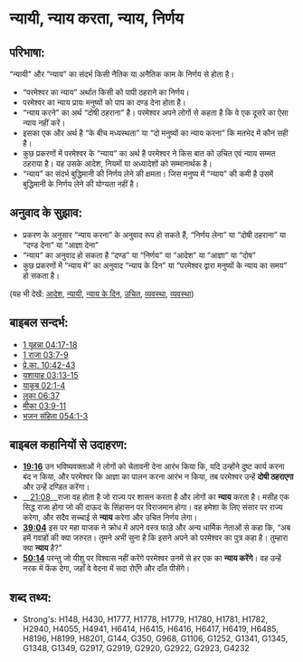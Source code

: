 # न्यायी, न्याय करता, न्याय, निर्णय #

## परिभाषा: ##

“न्यायी” और “न्याय” का संदर्भ किसी नैतिक या अनैतिक काम के निर्णय से होता है।

* “परमेश्वर का न्याय” अर्थात किसी को पापी ठहराने का निर्णय।
* परमेश्वर का न्याय प्रायः मनुष्यों को पाप का दण्ड देना होता है।
* “न्याय करने” का अर्थ “दोषी ठहराना” है। परमेश्वर अपने लोगों से कहता है कि वे एक दूसरे का ऐसा न्याय नहीं करें।
*  इसका एक और अर्थ है “के बीच मध्यस्थता” या “दो मनुष्यों का न्याय करना” कि मतभेद में कौन सही है।
* कुछ प्रकरणों में परमेश्वर के “न्याय” का अर्थ है परमेश्वर ने किस बात को उचित एवं न्याय सम्मत ठहराया है। यह उसके आदेश, नियमों या अध्यादेशों को सम्मानार्थक है।
* “न्याय” का संदर्भ बुद्धिमानी की निर्णय लेने की क्षमता। जिस मनुष्य में “न्याय” की कमी है उसमें बुद्धिमानी के निर्णय लेने की योग्यता नहीं है। 

## अनुवाद के सुझाव: ##

* प्रकरण के अनुसार “न्याय करना” के अनुवाद रूप हो सकते हैं, “निर्णय लेना” या “दोषी ठहराना” या “दण्ड देना” या “आज्ञा देना”
* “न्याय” का अनुवाद हो सकता है “दण्ड” या “निर्णय” या “आदेश” या “आज्ञा” या “दोष”
* कुछ प्रकरणों में “न्याय में” का अनुवाद “न्याय के दिन” या “परमेश्वर द्वारा मनुष्यों के न्याय का समय” हो सकता है।

(यह भी देखें: [आदेश](../other/decree.md), [न्यायी](../other/judgeposition.md), [न्याय के दिन](../kt/judgmentday.md), [उचित](../kt/justice.md), [व्यवस्था](../other/law.md), [व्यवस्था](../kt/lawofmoses.md))

## बाइबल सन्दर्भ: ##

* [1 यूहन्ना 04:17-18](rc://en/tn/help/1jn/04/17)
* [1 राजा 03:7-9](rc://en/tn/help/1ki/03/07)
* [प्रे.का. 10:42-43](rc://en/tn/help/act/10/42)
* [यशायाह 03:13-15](rc://en/tn/help/isa/03/13)
* [याकूब 02:1-4](rc://en/tn/help/jas/02/01)
* [लूका 06:37](rc://en/tn/help/luk/06/37)
* [मीका 03:9-11](rc://en/tn/help/mic/03/09)
* [भजन संहिता 054:1-3](rc://en/tn/help/psa/054/001)

## बाइबल कहानियों से उदाहरण: ##

* __[19:16](rc://en/tn/help/obs/19/16)__ उन भविष्यवक्ताओं ने लोगों को चेतावनी देना आरंभ किया कि, यदि उन्होंने दुष्ट कार्य करना बंद न किया, और परमेश्वर कि आज्ञा का पालन करना आरंभ न किया, तब परमेश्वर उन्हें __दोषी ठहराएगा__ और उन्हें दण्डित करेंगा।
* __[21:08](rc://en/tn/help/obs/21/08)__राजा वह होता है जो राज्य पर शासन करता है और लोगों का __न्याय__ करता है। मसीह एक सिद्ध राजा होगा जो की दाऊद के सिंहासन पर विराजमान होगा। वह हमेशा के लिए संसार पर राज्य करेगा, और सदैव सच्चाई से __न्याय__ करेगा और उचित निर्णय लेगा।
* __[39:04](rc://en/tn/help/obs/39/04)__ इस पर महा याजक ने क्रोध में अपने वस्त्र फाड़े और अन्य धार्मिक नेताओं से कहा कि, “अब हमें गवाहों की क्या जरुरत। तुमने अभी सुना है कि इसने अपने को परमेश्वर का पुत्र कहा है। तुम्हारा क्या __न्याय__ है?”
* __[50:14](rc://en/tn/help/obs/50/14)__ परन्तु जो यीशु पर विश्वास नहीं करेंगे परमेश्वर उनमें से हर एक का __न्याय करेंगे__। वह उन्हें नरक में फेंक देगा, जहाँ वे वेदना में सदा रोएँगे और दाँत पीसेंगे।


## शब्द तथ्य: ##

* Strong's: H148, H430, H1777, H1778, H1779, H1780, H1781, H1782, H2940, H4055, H4941, H6414, H6415, H6416, H6417, H6419, H6485, H8196, H8199, H8201, G144, G350, G968, G1106, G1252, G1341, G1345, G1348, G1349, G2917, G2919, G2920, G2922, G2923, G4232
